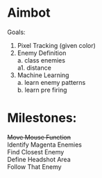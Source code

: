 # Aimbot

Goals:  
1. Pixel Tracking (given color)
2. Enemy Definition  
    a. class enemies  
        a1. distance
3. Machine Learning  
    a. learn enemy patterns  
    b. learn pre firing  


# Milestones: 
~~Move Mouse Function~~  
Identify Magenta Enemies  
Find Closest Enemy  
Define Headshot Area  
Follow That Enemy  

